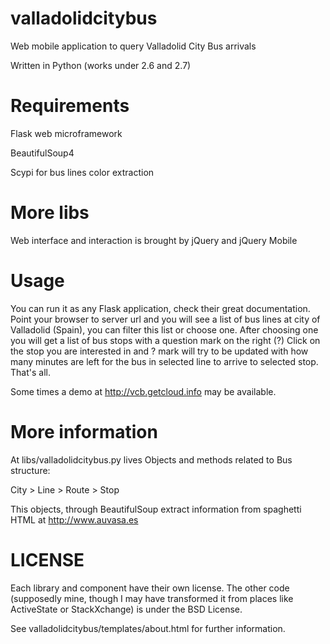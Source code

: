 valladolidcitybus
=================

Web mobile application to query Valladolid City Bus arrivals

Written in Python (works under 2.6 and 2.7)

Requirements
============

Flask web microframework

BeautifulSoup4

Scypi for bus lines color extraction

More libs
=========
Web interface and interaction is brought by jQuery and jQuery Mobile

Usage
=====

You can run it as any Flask application, check their great documentation.
Point your browser to server url and you will see a list of bus lines at city of Valladolid (Spain), you can filter this list or
choose one.
After choosing one you will get a list of bus stops with a question mark on the right (?) Click on the stop you are 
interested in and ? mark will try to be updated with how many minutes are left for the bus in selected line to arrive to selected stop. That's all.

Some times a demo at http://vcb.getcloud.info may be available.

More information
================

At libs/valladolidcitybus.py lives Objects and methods related to Bus structure:

City > Line > Route > Stop

This objects, through BeautifulSoup extract information from spaghetti HTML at http://www.auvasa.es

LICENSE
=======

Each library and component have their own license. The other code (supposedly mine, though I may have transformed it from places like ActiveState or StackXchange) 
is under the BSD License.

See valladolidcitybus/templates/about.html for further information.

